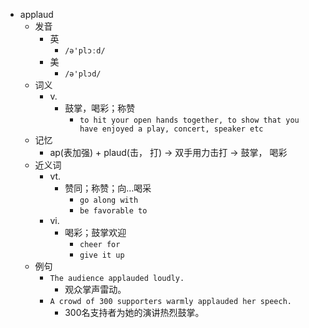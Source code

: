 - applaud
  - 发音
    - 英
      - `/ə'plɔːd/`
    - 美
      - `/ə'plɔd/`
  - 词义
    - v.
      - 鼓掌，喝彩；称赞
        - `to hit your open hands together, to show that you have enjoyed a play, concert, speaker etc`
  - 记忆
    - ap(表加强) + plaud(击， 打) → 双手用力击打 → 鼓掌， 喝彩
  - 近义词
    - vt.
      - 赞同；称赞；向…喝采
        - `go along with`
        - `be favorable to`
    - vi.
      - 喝彩；鼓掌欢迎
        - `cheer for`
        - `give it up`
  - 例句
    - `The audience applauded loudly.`
      - 观众掌声雷动。
    - `A crowd of 300 supporters warmly applauded her speech.`
      - 300名支持者为她的演讲热烈鼓掌。

